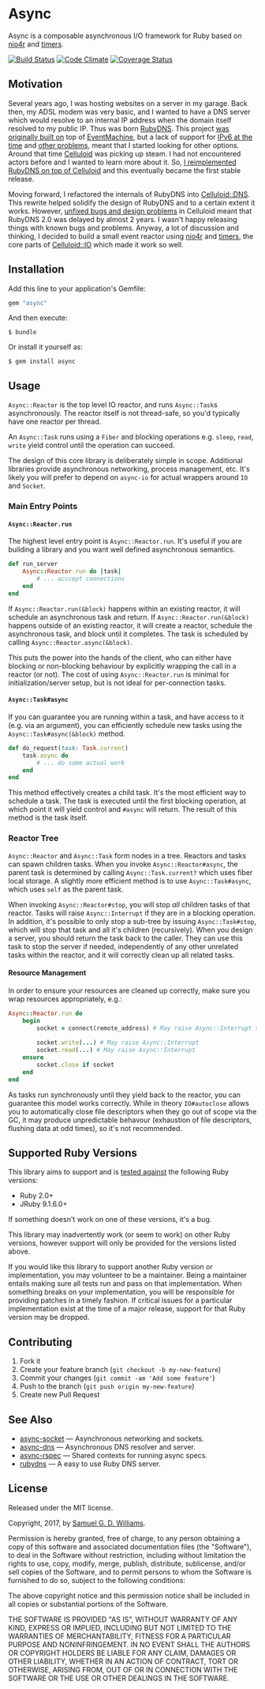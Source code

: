 # Async

Async is a composable asynchronous I/O framework for Ruby based on [nio4r] and [timers].

[timers]: https://github.com/socketry/timers
[nio4r]: https://github.com/socketry/nio4r

[![Build Status](https://secure.travis-ci.org/socketry/async.svg)](http://travis-ci.org/socketry/async)
[![Code Climate](https://codeclimate.com/github/socketry/async.svg)](https://codeclimate.com/github/socketry/async)
[![Coverage Status](https://coveralls.io/repos/socketry/async/badge.svg)](https://coveralls.io/r/socketry/async)

## Motivation

Several years ago, I was hosting websites on a server in my garage. Back then, my ADSL modem was very basic, and I wanted to have a DNS server which would resolve to an internal IP address when the domain itself resolved to my public IP. Thus was born [RubyDNS]. This project [was originally built on](https://github.com/ioquatix/rubydns/tree/v0.8.5) top of [EventMachine], but a lack of support for [IPv6 at the time](https://github.com/ioquatix/rubydns/issues/45) and [other problems](https://github.com/ioquatix/rubydns/issues/14), meant that I started looking for other options. Around that time [Celluloid] was picking up steam. I had not encountered actors before and I wanted to learn more about it. So, [I reimplemented RubyDNS on top of Celluloid](https://github.com/ioquatix/rubydns/tree/v0.9.0) and this eventually became the first stable release.

Moving forward, I refactored the internals of RubyDNS into [Celluloid::DNS]. This rewrite helped solidify the design of RubyDNS and to a certain extent it works. However, [unfixed bugs and design problems](https://github.com/celluloid/celluloid/pull/710) in Celluloid meant that RubyDNS 2.0 was delayed by almost 2 years. I wasn't happy releasing things with known bugs and problems. Anyway, a lot of discussion and thinking, I decided to build a small event reactor using [nio4r] and [timers], the core parts of [Celluloid::IO] which made it work so well.

[Celluloid]: https://github.com/celluloid/celluloid
[Celluloid::IO]: https://github.com/celluloid/celluloid-io
[Celluloid::DNS]: https://github.com/celluloid/celluloid-dns
[EventMachine]: https://github.com/eventmachine/eventmachine
[RubyDNS]: https://github.com/ioquatix/rubydns

## Installation

Add this line to your application's Gemfile:

```ruby
gem "async"
```

And then execute:

	$ bundle

Or install it yourself as:

	$ gem install async

## Usage

`Async::Reactor` is the top level IO reactor, and runs `Async::Task`s asynchronously. The reactor itself is not thread-safe, so you'd typically have one reactor per thread.

An `Async::Task` runs using a `Fiber` and blocking operations e.g. `sleep`, `read`, `write` yield control until the operation can succeed.

The design of this core library is deliberately simple in scope. Additional libraries provide asynchronous networking, process management, etc. It's likely you will prefer to depend on `async-io` for actual wrappers around `IO` and `Socket`.

### Main Entry Points

#### `Async::Reactor.run`

The highest level entry point is `Async::Reactor.run`. It's useful if you are building a library and you want well defined asynchronous semantics.

```ruby
def run_server
	Async::Reactor.run do |task|
		# ... acccept connections
	end
end
```

If `Async::Reactor.run(&block)` happens within an existing reactor, it will schedule an asynchronous task and return. If `Async::Reactor.run(&block)` happens outside of an existing reactor, it will create a reactor, schedule the asynchronous task, and block until it completes. The task is scheduled by calling `Async::Reactor.async(&block)`.

This puts the power into the hands of the client, who can either have blocking or non-blocking behaviour by explicitly wrapping the call in a reactor (or not). The cost of using `Async::Reactor.run` is minimal for initialization/server setup, but is not ideal for per-connection tasks.

#### `Async::Task#async`

If you can guarantee you are running within a task, and have access to it (e.g. via an argument), you can efficiently schedule new tasks using the `Async::Task#async(&block)` method.

```ruby
def do_request(task: Task.current)
	task.async do
		# ... do some actual work
	end
end
```

This method effectively creates a child task. It's the most efficient way to schedule a task. The task is executed until the first blocking operation, at which point it will yield control and `#async` will return. The result of this method is the task itself.

### Reactor Tree

`Async::Reactor` and `Async::Task` form nodes in a tree. Reactors and tasks can spawn children tasks. When you invoke `Async::Reactor#async`, the parent task is determined by calling `Async::Task.current?` which uses fiber local storage. A slightly more efficient method is to use `Async::Task#async`, which uses `self` as the parent task.

When invoking `Async::Reactor#stop`, you will stop *all* children tasks of that reactor. Tasks will raise `Async::Interrupt` if they are in a blocking operation. In addition, it's possible to only stop a sub-tree by issuing `Async::Task#stop`, which will stop that task and all it's children (recursively). When you design a server, you should return the task back to the caller. They can use this task to stop the server if needed, independently of any other unrelated tasks within the reactor, and it will correctly clean up all related tasks.

#### Resource Management

In order to ensure your resources are cleaned up correctly, make sure you wrap resources appropriately, e.g.:

```ruby
Async::Reactor.run do
	begin
		socket = connect(remote_address) # May raise Async::Interrupt so socket could be nil
		
		socket.write(...) # May raise Async::Interrupt
		socket.read(...) # May raise Async::Interrupt
	ensure
		socket.close if socket
	end
end
```

As tasks run synchronously until they yield back to the reactor, you can guarantee this model works correctly. While in theory `IO#autoclose` allows you to automatically close file descriptors when they go out of scope via the GC, it may produce unpredictable behavour (exhaustion of file descriptors, flushing data at odd times), so it's not recommended.

## Supported Ruby Versions

This library aims to support and is [tested against][travis] the following Ruby
versions:

* Ruby 2.0+
* JRuby 9.1.6.0+

If something doesn't work on one of these versions, it's a bug.

This library may inadvertently work (or seem to work) on other Ruby versions,
however support will only be provided for the versions listed above.

If you would like this library to support another Ruby version or
implementation, you may volunteer to be a maintainer. Being a maintainer
entails making sure all tests run and pass on that implementation. When
something breaks on your implementation, you will be responsible for providing
patches in a timely fashion. If critical issues for a particular implementation
exist at the time of a major release, support for that Ruby version may be
dropped.

[travis]: http://travis-ci.org/socketry/async

## Contributing

1. Fork it
2. Create your feature branch (`git checkout -b my-new-feature`)
3. Commit your changes (`git commit -am 'Add some feature'`)
4. Push to the branch (`git push origin my-new-feature`)
5. Create new Pull Request

## See Also

- [async-socket](https://github.com/socketry/async-socket) — Asynchronous networking and sockets.
- [async-dns](https://github.com/socketry/async-dns) — Asynchronous DNS resolver and server.
- [async-rspec](https://github.com/socketry/async-rspec) — Shared contexts for running async specs.
- [rubydns](https://github.com/ioquatix/rubydns) — A easy to use Ruby DNS server.

## License

Released under the MIT license.

Copyright, 2017, by [Samuel G. D. Williams](http://www.codeotaku.com/samuel-williams).

Permission is hereby granted, free of charge, to any person obtaining a copy
of this software and associated documentation files (the "Software"), to deal
in the Software without restriction, including without limitation the rights
to use, copy, modify, merge, publish, distribute, sublicense, and/or sell
copies of the Software, and to permit persons to whom the Software is
furnished to do so, subject to the following conditions:

The above copyright notice and this permission notice shall be included in
all copies or substantial portions of the Software.

THE SOFTWARE IS PROVIDED "AS IS", WITHOUT WARRANTY OF ANY KIND, EXPRESS OR
IMPLIED, INCLUDING BUT NOT LIMITED TO THE WARRANTIES OF MERCHANTABILITY,
FITNESS FOR A PARTICULAR PURPOSE AND NONINFRINGEMENT. IN NO EVENT SHALL THE
AUTHORS OR COPYRIGHT HOLDERS BE LIABLE FOR ANY CLAIM, DAMAGES OR OTHER
LIABILITY, WHETHER IN AN ACTION OF CONTRACT, TORT OR OTHERWISE, ARISING FROM,
OUT OF OR IN CONNECTION WITH THE SOFTWARE OR THE USE OR OTHER DEALINGS IN
THE SOFTWARE.
